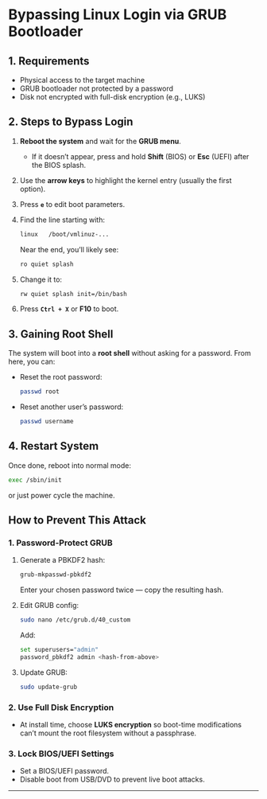# Bypassing Linux Login via GRUB Bootloader

## 1. Requirements

* Physical access to the target machine
* GRUB bootloader not protected by a password
* Disk not encrypted with full-disk encryption (e.g., LUKS)

## 2. Steps to Bypass Login

1. **Reboot the system** and wait for the **GRUB menu**.

   * If it doesn’t appear, press and hold **Shift** (BIOS) or **Esc** (UEFI) after the BIOS splash.

2. Use the **arrow keys** to highlight the kernel entry (usually the first option).

3. Press **`e`** to edit boot parameters.

4. Find the line starting with:

   ```bash
   linux   /boot/vmlinuz-...
   ```

   Near the end, you’ll likely see:

   ```bash
   ro quiet splash
   ```

5. Change it to:

   ```bash
   rw quiet splash init=/bin/bash
   ```

6. Press **`Ctrl + X`** or **F10** to boot.

## 3. Gaining Root Shell

The system will boot into a **root shell** without asking for a password.
From here, you can:

* Reset the root password:

  ```bash
  passwd root
  ```

* Reset another user’s password:

  ```bash
  passwd username
  ```

## 4. Restart System

Once done, reboot into normal mode:

```bash
exec /sbin/init
```

or just power cycle the machine.

## **How to Prevent This Attack**

### 1. Password-Protect GRUB

1. Generate a PBKDF2 hash:

   ```bash
   grub-mkpasswd-pbkdf2
   ```

   Enter your chosen password twice — copy the resulting hash.

2. Edit GRUB config:

   ```bash
   sudo nano /etc/grub.d/40_custom
   ```

   Add:

   ```bash
   set superusers="admin"
   password_pbkdf2 admin <hash-from-above>
   ```

3. Update GRUB:

   ```bash
   sudo update-grub
   ```

### 2. Use Full Disk Encryption

* At install time, choose **LUKS encryption** so boot-time modifications can’t mount the root filesystem without a passphrase.

### 3. Lock BIOS/UEFI Settings

* Set a BIOS/UEFI password.
* Disable boot from USB/DVD to prevent live boot attacks.

---
